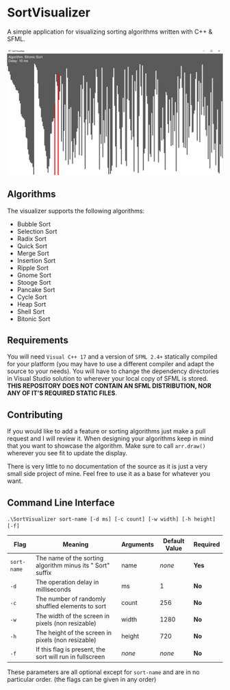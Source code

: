 # SortVisualizer

A simple application for visualizing sorting algorithms written with C++ & SFML.

<img src="image.png"/>

## Algorithms

The visualizer supports the following algorithms:

 - Bubble Sort
 - Selection Sort
 - Radix Sort
 - Quick Sort
 - Merge Sort
 - Insertion Sort
 - Ripple Sort
 - Gnome Sort
 - Stooge Sort
 - Pancake Sort
 - Cycle Sort
 - Heap Sort
 - Shell Sort
 - Bitonic Sort

## Requirements

You will need `Visual C++ 17` and a version of `SFML 2.4+` statically compiled for your platform (you may have to use a different compiler and adapt the source to your needs).  You will have to change the dependency directories in Visual Studio solution to wherever your local copy of SFML is stored. **THIS REPOSITORY DOES NOT CONTAIN AN SFML DISTRIBUTION, NOR ANY OF IT'S REQUIRED STATIC FILES**.

## Contributing

If you would like to add a feature or sorting algorithms just make a pull request and I will review it.  When designing your algorithms keep in mind that you want to showcase the algorithm.  Make sure to call `arr.draw()` wherever you see fit to update the display.

There is very little to no documentation of the source as it is just a very small side project of mine.  Feel free to use it as a base for whatever you want. 

## Command Line Interface

	.\SortVisualizer sort-name [-d ms] [-c count] [-w width] [-h height] [-f]

| Flag | Meaning | Arguments | Default Value | Required |
| ---- | ------- | --------- | ------------- | -------- |
| `sort-name` | The name of the sorting algorithm minus its " Sort" suffix | name | *none* | **Yes** |
| `-d` | The operation delay in milliseconds | ms | 1 | **No** |
| `-c` | The number of randomly shuffled elements to sort | count | 256 | **No** |
| `-w` | The width of the screen in pixels (non resizable) | width | 1280 | **No** |
| `-h` | The height of the screen in pixels (non resizable) | height | 720 | **No** |
| `-f` | If this flag is present, the sort will run in fullscreen | *none*  | *none* | **No** |

These parameters are all optional except for `sort-name` and are in no particular order. (the flags can be given in any order)
